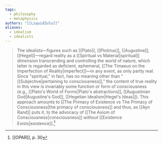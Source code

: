```yaml
---
tags:
  - philosophy
  - metaphysics
authors: "[[LiquidZulu]]"
aliases:
  - idealism
  - idealists
---
```


>The idealists—figures such as [[Plato]], [[Plotinus]], [[Augustine]], [[Hegel]]—regard reality as a [[Spiritual vs Material|spiritual]] dimension transcending and controlling the world of nature, which latter is regarded as deficient, ephemeral, [[The Timaeus on the Imperfection of Reality|imperfect]]—in any event, as only partly real. Since "spiritual," in fact, has no meaning other than "[[Subjective|pertaining to consciousness]]," the content of true reality in this view is invariably some function or form of consciousness (e.g., [[Plato's World of Forms|Plato's abstractions]], [[Augustinian God|Augustine's God]], [[Hegelian Idealism|Hegel's Ideas]]). This approach amounts to [[The Primacy of Existence vs The Primacy of Consciousness|the primacy of consciousness]] and thus, as [[Ayn Rand]] puts it, to the advocacy of [[The Axiom of Consciousness|consciousness]] *without* [[Existence Exists|existence]].[^1]

[^1]: [[OPAR]], p. 30
